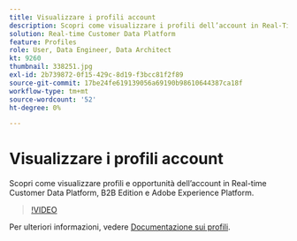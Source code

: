 ```yaml
---
title: Visualizzare i profili account
description: Scopri come visualizzare i profili dell’account in Real-Time CDP B2B Edition.
solution: Real-time Customer Data Platform
feature: Profiles
role: User, Data Engineer, Data Architect
kt: 9260
thumbnail: 338251.jpg
exl-id: 2b739872-0f15-429c-8d19-f3bcc81f2f89
source-git-commit: 17be24fe619139056a69190b98610644387ca18f
workflow-type: tm+mt
source-wordcount: '52'
ht-degree: 0%

---
```


# Visualizzare i profili account

Scopri come visualizzare profili e opportunità dell’account in Real-time Customer Data Platform, B2B Edition e Adobe Experience Platform.

>[!VIDEO](https://video.tv.adobe.com/v/338251?quality=12&learn=on)

Per ulteriori informazioni, vedere [Documentazione sui profili](https://experienceleague.adobe.com/docs/experience-platform/rtcdp/profile/profile-browse.html).
